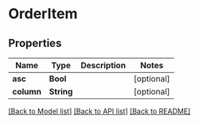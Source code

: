 # OrderItem

## Properties
Name | Type | Description | Notes
------------ | ------------- | ------------- | -------------
**asc** | **Bool** |  | [optional] 
**column** | **String** |  | [optional] 

[[Back to Model list]](../README.md#documentation-for-models) [[Back to API list]](../README.md#documentation-for-api-endpoints) [[Back to README]](../README.md)


